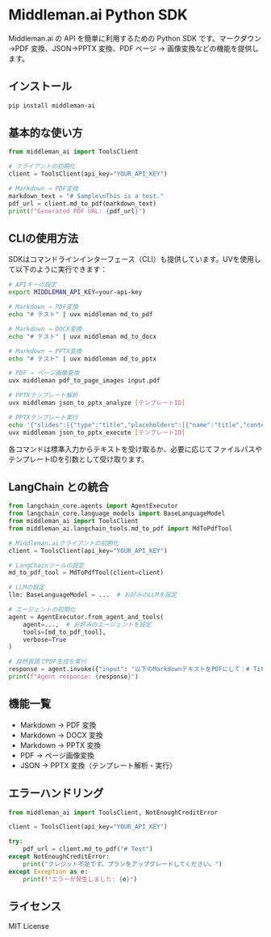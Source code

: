 # Middleman.ai Python SDK

Middleman.ai の API を簡単に利用するための Python SDK です。マークダウン →PDF 変換、JSON→PPTX 変換、PDF ページ → 画像変換などの機能を提供します。

## インストール

```bash
pip install middleman-ai
```

## 基本的な使い方

```python
from middleman_ai import ToolsClient

# クライアントの初期化
client = ToolsClient(api_key="YOUR_API_KEY")

# Markdown → PDF変換
markdown_text = "# Sample\nThis is a test."
pdf_url = client.md_to_pdf(markdown_text)
print(f"Generated PDF URL: {pdf_url}")
```

## CLIの使用方法

SDKはコマンドラインインターフェース（CLI）も提供しています。UVを使用して以下のように実行できます：

```bash
# APIキーの設定
export MIDDLEMAN_API_KEY=your-api-key

# Markdown → PDF変換
echo "# テスト" | uvx middleman md_to_pdf

# Markdown → DOCX変換
echo "# テスト" | uvx middleman md_to_docx

# Markdown → PPTX変換
echo "# テスト" | uvx middleman md_to_pptx

# PDF → ページ画像変換
uvx middleman pdf_to_page_images input.pdf

# PPTXテンプレート解析
uvx middleman json_to_pptx_analyze [テンプレートID]

# PPTXテンプレート実行
echo '{"slides":[{"type":"title","placeholders":[{"name":"title","content":"テストタイトル"}]}]}' | \
uvx middleman json_to_pptx_execute [テンプレートID]
```

各コマンドは標準入力からテキストを受け取るか、必要に応じてファイルパスやテンプレートIDを引数として受け取ります。

## LangChain との統合

```python
from langchain_core.agents import AgentExecutor
from langchain_core.language_models import BaseLanguageModel
from middleman_ai import ToolsClient
from middleman_ai.langchain_tools.md_to_pdf import MdToPdfTool

# Middleman.aiクライアントの初期化
client = ToolsClient(api_key="YOUR_API_KEY")

# LangChainツールの設定
md_to_pdf_tool = MdToPdfTool(client=client)

# LLMの設定
llm: BaseLanguageModel = ...  # お好みのLLMを設定

# エージェントの初期化
agent = AgentExecutor.from_agent_and_tools(
    agent=...,  # お好みのエージェントを設定
    tools=[md_to_pdf_tool],
    verbose=True
)

# 自然言語でPDF生成を実行
response = agent.invoke({"input": "以下のMarkdownテキストをPDFにして：# Title\nHello!"})
print(f"Agent response: {response}")
```

## 機能一覧

- Markdown → PDF 変換
- Markdown → DOCX 変換
- Markdown → PPTX 変換
- PDF → ページ画像変換
- JSON → PPTX 変換（テンプレート解析・実行）

## エラーハンドリング

```python
from middleman_ai import ToolsClient, NotEnoughCreditError

client = ToolsClient(api_key="YOUR_API_KEY")

try:
    pdf_url = client.md_to_pdf("# Test")
except NotEnoughCreditError:
    print("クレジット不足です。プランをアップグレードしてください。")
except Exception as e:
    print(f"エラーが発生しました: {e}")
```

## ライセンス

MIT License
